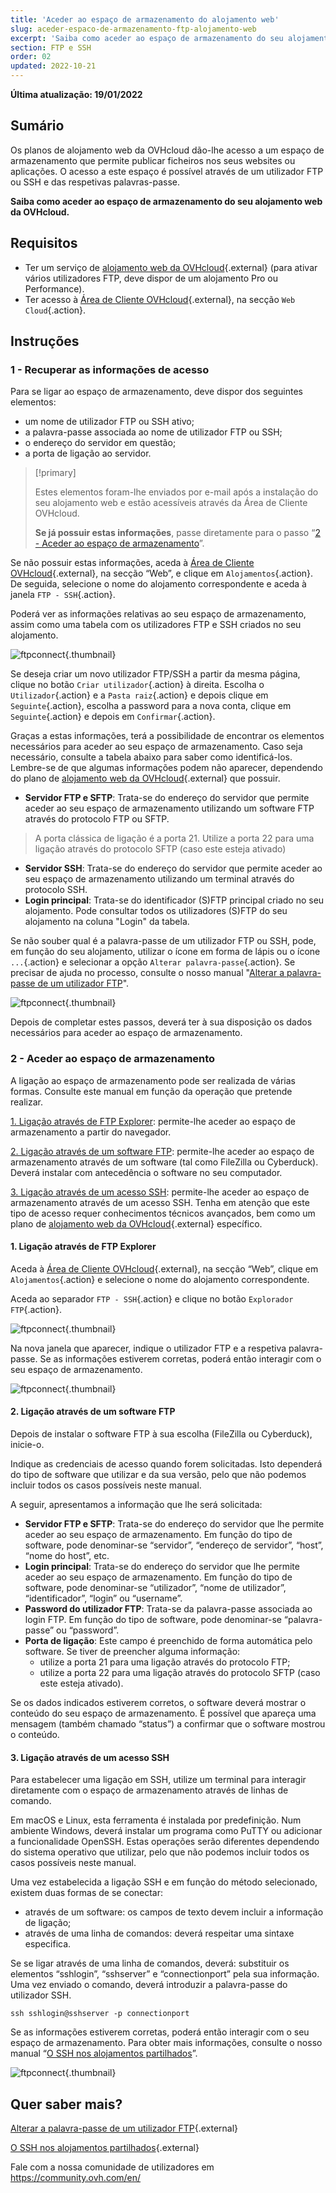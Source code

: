 ```yaml
---
title: 'Aceder ao espaço de armazenamento do alojamento web'
slug: aceder-espaco-de-armazenamento-ftp-alojamento-web
excerpt: 'Saiba como aceder ao espaço de armazenamento do seu alojamento web da OVHcloud'
section: FTP e SSH
order: 02
updated: 2022-10-21
---
```


**Última atualização: 19/01/2022**

## Sumário

Os planos de alojamento web da OVHcloud dão-lhe acesso a um espaço de armazenamento que permite publicar ficheiros nos seus websites ou aplicações. O acesso a este espaço é possível através de um utilizador FTP ou SSH e das respetivas palavras-passe.

**Saiba como aceder ao espaço de armazenamento do seu alojamento web da OVHcloud.**

## Requisitos

- Ter um serviço de [alojamento web da OVHcloud](https://www.ovhcloud.com/pt/web-hosting/){.external} (para ativar vários utilizadores FTP, deve dispor de um alojamento Pro ou Performance).
- Ter acesso à [Área de Cliente OVHcloud](https://www.ovh.com/auth/?action=gotomanager&from=https://www.ovh.pt/&ovhSubsidiary=pt){.external}, na secção `Web Cloud`{.action}.

## Instruções

### 1 - Recuperar as informações de acesso

Para se ligar ao espaço de armazenamento, deve dispor dos seguintes elementos:

- um nome de utilizador FTP ou SSH ativo;
- a palavra-passe associada ao nome de utilizador FTP ou SSH;
- o endereço do servidor em questão;
- a porta de ligação ao servidor.

> [!primary]
>
> Estes elementos foram-lhe enviados por e-mail após a instalação do seu alojamento web e estão acessíveis através da Área de Cliente OVHcloud.
>
> **Se já possuir estas informações**, passe diretamente para o passo “[2 - Aceder ao espaço de armazenamento](./#2-aceder-ao-espaco-de-armazenamento)”.
> 

Se não possuir estas informações, aceda à [Área de Cliente OVHcloud](https://www.ovh.com/auth/?action=gotomanager&from=https://www.ovh.pt/&ovhSubsidiary=pt){.external}, na secção “Web”, e clique em `Alojamentos`{.action}. De seguida, selecione o nome do alojamento correspondente e aceda à janela `FTP - SSH`{.action}. 

Poderá ver as informações relativas ao seu espaço de armazenamento, assim como uma tabela com os utilizadores FTP e SSH criados no seu alojamento.

![ftpconnect](images/connect-ftp-step1.png){.thumbnail}

Se deseja criar um novo utilizador FTP/SSH a partir da mesma página, clique no botão `Criar utilizador`{.action} à direita.
Escolha o `Utilizador`{.action} e a `Pasta raiz`{.action} e depois clique em `Seguinte`{.action}, escolha a password para a nova conta, clique em `Seguinte`{.action} e depois em `Confirmar`{.action}.

Graças a estas informações, terá a possibilidade de encontrar os elementos necessários para aceder ao seu espaço de armazenamento. Caso seja necessário, consulte a tabela abaixo para saber como identificá-los. Lembre-se de que algumas informações podem não aparecer, dependendo do plano de [alojamento web da OVHcloud](https://www.ovhcloud.com/pt/web-hosting/){.external} que possuir.

- **Servidor FTP e SFTP**: Trata-se do endereço do servidor que permite aceder ao seu espaço de armazenamento utilizando um software FTP através do protocolo FTP ou SFTP.

>A porta clássica de ligação é a porta 21. Utilize a porta 22 para uma ligação através do protocolo SFTP (caso este esteja ativado)

- **Servidor SSH**: Trata-se do endereço do servidor que permite aceder ao seu espaço de armazenamento utilizando um terminal através do protocolo SSH.
- **Login principal**: Trata-se do identificador (S)FTP principal criado no seu alojamento. Pode consultar todos os utilizadores (S)FTP do seu alojamento na coluna "Login" da tabela.

Se não souber qual é a palavra-passe de um utilizador FTP ou SSH, pode, em função do seu alojamento, utilizar o ícone em forma de lápis ou o ícone `...`{.action} e selecionar a opção `Alterar palavra-passe`{.action}. Se precisar de ajuda no processo, consulte o nosso manual "[Alterar a palavra-passe de um utilizador FTP](../alterar-palavra-passe-utilizador-ftp/)".

![ftpconnect](images/connect-ftp-step2.png){.thumbnail}

Depois de completar estes passos, deverá ter à sua disposição os dados necessários para aceder ao espaço de armazenamento.

### 2 - Aceder ao espaço de armazenamento

A ligação ao espaço de armazenamento pode ser realizada de várias formas. Consulte este manual em função da operação que pretende realizar.

[1. Ligação através de FTP Explorer](#ftpexplorer): permite-lhe aceder ao espaço de armazenamento a partir do navegador.

[2. Ligação através de um software FTP](#ftpsoftware): permite-lhe aceder ao espaço de armazenamento através de um software (tal como FileZilla ou Cyberduck). Deverá instalar com antecedência o software no seu computador.

[3. Ligação através de um acesso SSH](#ssh): permite-lhe aceder ao espaço de armazenamento através de um acesso SSH. Tenha em atenção que este tipo de acesso requer conhecimentos técnicos avançados, bem como um plano de [alojamento web da OVHcloud](https://www.ovhcloud.com/pt/web-hosting/){.external} específico.

#### 1. Ligação através de FTP Explorer <a name="ftpexplorer"></a>

Aceda à [Área de Cliente OVHcloud](https://www.ovh.com/auth/?action=gotomanager&from=https://www.ovh.pt/&ovhSubsidiary=pt){.external}, na secção “Web”, clique em `Alojamentos`{.action} e selecione o nome do alojamento correspondente. 

Aceda ao separador `FTP - SSH`{.action} e clique no botão `Explorador FTP`{.action}. 

![ftpconnect](images/connect-ftp-step3.png){.thumbnail}

Na nova janela que aparecer, indique o utilizador FTP e a respetiva palavra-passe. Se as informações estiverem corretas, poderá então interagir com o seu espaço de armazenamento.

![ftpconnect](images/connect-ftp-step4.png){.thumbnail}

#### 2. Ligação através de um software FTP <a name="ftpsoftware"></a>

Depois de instalar o software FTP à sua escolha (FileZilla ou Cyberduck), inicie-o. 

Indique as credenciais de acesso quando forem solicitadas. Isto dependerá do tipo de software que utilizar e da sua versão, pelo que não podemos incluir todos os casos possíveis neste manual.

A seguir, apresentamos a informação que lhe será solicitada:

- **Servidor FTP e SFTP**: Trata-se do endereço do servidor que lhe permite aceder ao seu espaço de armazenamento. Em função do tipo de software, pode denominar-se “servidor”, “endereço de servidor”, “host”, “nome do host”, etc.
- **Login principal**: Trata-se do endereço do servidor que lhe permite aceder ao seu espaço de armazenamento. Em função do tipo de software, pode denominar-se “utilizador”, “nome de utilizador”, “identificador”, “login” ou “username”.
- **Password do utilizador FTP**: Trata-se da palavra-passe associada ao login FTP. Em função do tipo de software, pode denominar-se “palavra-passe” ou “password”.
- **Porta de ligação**: Este campo é preenchido de forma automática pelo software. Se tiver de preencher alguma informação:
    - utilize a porta 21 para uma ligação através do protocolo FTP;
    - utilize a porta 22 para uma ligação através do protocolo SFTP (caso este esteja ativado).

Se os dados indicados estiverem corretos, o software deverá mostrar o conteúdo do seu espaço de armazenamento. É possível que apareça uma mensagem (também chamado “status”) a confirmar que o software mostrou o conteúdo.

#### 3. Ligação através de um acesso SSH <a name="ssh"></a>

Para estabelecer uma ligação em SSH, utilize um terminal para interagir diretamente com o espaço de armazenamento através de linhas de comando. 

Em macOS e Linux, esta ferramenta é instalada por predefinição. Num ambiente Windows, deverá instalar um programa como PuTTY ou adicionar a funcionalidade OpenSSH. Estas operações serão diferentes dependendo do sistema operativo que utilizar, pelo que não podemos incluir todos os casos possíveis neste manual.

Uma vez estabelecida a ligação SSH e em função do método selecionado, existem duas formas de se conectar: 

- através de um software: os campos de texto devem incluir a informação de ligação;
- através de uma linha de comandos: deverá respeitar uma sintaxe especifica.

Se se ligar através de uma linha de comandos, deverá: substituir os elementos “sshlogin”, “sshserver” e “connectionport” pela sua informação. Uma vez enviado o comando, deverá introduzir a palavra-passe do utilizador SSH.

```ssh
ssh sshlogin@sshserver -p connectionport
```

Se as informações estiverem corretas, poderá então interagir com o seu espaço de armazenamento. Para obter mais informações, consulte o nosso manual “[O SSH nos alojamentos partilhados](../partilhado_o_ssh_nos_alojamentos_partilhados/)”.

![ftpconnect](images/connect-ftp-step5.png){.thumbnail}

## Quer saber mais?

[Alterar a palavra-passe de um utilizador FTP](https://docs.ovh.com/pt/hosting/alterar-palavra-passe-utilizador-ftp/){.external}

[O SSH nos alojamentos partilhados](https://docs.ovh.com/pt/hosting/partilhado_o_ssh_nos_alojamentos_partilhados/){.external}

Fale com a nossa comunidade de utilizadores em <https://community.ovh.com/en/>